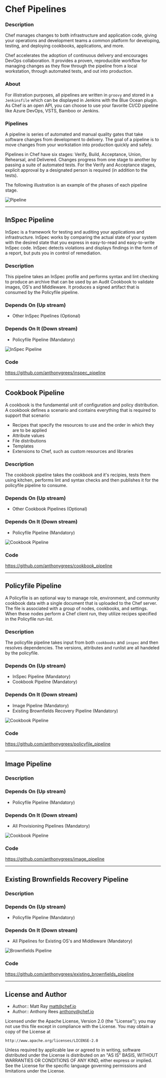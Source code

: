 # Chef Pipelines

### Description
Chef manages changes to both infrastructure and application code, giving your operations and development teams a common platform for developing, testing, and deploying cookbooks, applications, and more.

Chef accelerates the adoption of continuous delivery and encourages DevOps collaboration. It provides a proven, reproducible workflow for managing changes as they flow through the pipeline from a local workstation, through automated tests, and out into production.

### About
For illistration purposes, all pipelines are written in `groovy` and stored in a `Jenkinsfile` which can be displayed in Jenkins with the Blue Ocean plugin.  As Chef is an open API, you can choose to use your favorite CI/CD pipeline like Azure DevOps, VSTS, Bamboo or Jenkins.

### Pipelines
A pipeline is series of automated and manual quality gates that take software changes from development to delivery. The goal of a pipeline is to move changes from your workstation into production quickly and safely.

Pipelines in Chef have six stages: Verify, Build, Acceptance, Union, Rehearsal, and Delivered. Changes progress from one stage to another by passing a suite of automated tests. For the Verify and Acceptance stages, explicit approval by a designated person is required (in addition to the tests).

The following illustration is an example of the phases of each pipeline stage.

![Pipeline](/images/pipeline.png)

---
## InSpec Pipeline
InSpec is a framework for testing and auditing your applications and infrastructure. InSpec works by comparing the actual state of your system with the desired state that you express in easy-to-read and easy-to-write InSpec code. InSpec detects violations and displays findings in the form of a report, but puts you in control of remediation.

### Description
This pipeline takes an InSpec profile and performs syntax and lint checking to produce an archive that can be used by an Audit Cookbook to validate images, OS's and Middleware.  It produces a signed artifact that is consumed by the Policyfile pipeline.

### Depends On (Up stream)
- Other InSpec Pipelines (Optional)

### Depends On It (Down stream)
- Policyfile Pipeline (Mandatory)

![InSpec Pipeline](/images/inspec_pipeline.png)

### Code
https://github.com/anthonygrees/inspec_pipeline

---
## Cookbook Pipeline
A cookbook is the fundamental unit of configuration and policy distribution. A cookbook defines a scenario and contains everything that is required to support that scenario:
- Recipes that specify the resources to use and the order in which they are to be applied
- Attribute values
- File distributions
- Templates
- Extensions to Chef, such as custom resources and libraries

### Description
The cookbook pipeline takes the cookbook and it's recipies, tests them using kitchen, performs lint and syntax checks and then publishes it for the policyfile pipeline to consume.

### Depends On (Up stream)
- Other Cookbook Pipelines (Optional)

### Depends On It (Down stream)
- Policyfile Pipeline (Mandatory)

![Cookbook Pipeline](/images/cookbook_pipeline.png)

### Code
https://github.com/anthonygrees/cookbook_pipeline

---
## Policyfile Pipeline
A Policyfile is an optional way to manage role, environment, and community cookbook data with a single document that is uploaded to the Chef server. The file is associated with a group of nodes, cookbooks, and settings. When these nodes perform a Chef client run, they utilize recipes specified in the Policyfile run-list.

### Description
The policyfile pipeline takes input from both `cookbooks` and `inspec` and then resolves dependencies.  The versions, attributes and runlist are all handeled by the policyfile.

### Depends On (Up stream)
- InSpec Pipeline (Mandatory)
- Cookbook Pipeline (Mandatory)

### Depends On It (Down stream)
- Image Pipeline (Mandatory)
- Existing Brownfields Recovery Pipeline (Mandatory)

![Cookbook Pipeline](/images/policyfile_pipeline.png)

### Code
https://github.com/anthonygrees/policyfile_pipeline

---
## Image Pipeline

### Description

### Depends On (Up stream)
- Policyfile Pipeline (Mandatory)

### Depends On It (Down stream)
- All Provisioning Pipelines (Mandatory)

![Cookbook Pipeline](/images/image_pipeline.png)

### Code
https://github.com/anthonygrees/image_pipeline

---
## Existing Brownfields Recovery Pipeline

### Description

### Depends On (Up stream)
- Policyfile Pipeline (Mandatory)

### Depends On It (Down stream)
- All Pipelines for Existing OS's and Middleware (Mandatory)

![Brownfields Pipeline](/images/brownfields_pipeline.png)

### Code
https://github.com/anthonygrees/existing_brownfields_pipeline

---
## License and Author

* Author:: Matt Ray <matt@chef.io>
* Author:: Anthony Rees <anthony@chef.io>

Licensed under the Apache License, Version 2.0 (the "License");
you may not use this file except in compliance with the License.
You may obtain a copy of the License at

    http://www.apache.org/licenses/LICENSE-2.0

Unless required by applicable law or agreed to in writing, software
distributed under the License is distributed on an "AS IS" BASIS,
WITHOUT WARRANTIES OR CONDITIONS OF ANY KIND, either express or implied.
See the License for the specific language governing permissions and
limitations under the License.
